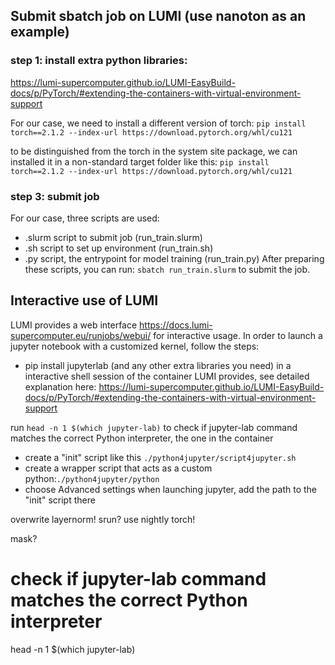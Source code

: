 

## Submit sbatch job on LUMI (use nanoton as an example)

### step 1: install extra python libraries:
 https://lumi-supercomputer.github.io/LUMI-EasyBuild-docs/p/PyTorch/#extending-the-containers-with-virtual-environment-support

For our case, we need to install a different version of torch:
`pip install torch==2.1.2 --index-url https://download.pytorch.org/whl/cu121`

to be distinguished from the torch in the system site package, we can installed it in a non-standard target folder like this:
`pip install torch==2.1.2 --index-url https://download.pytorch.org/whl/cu121`

### step 3: submit job
For our case, three scripts are used:
- .slurm script to submit job (run_train.slurm)
- .sh script to set up environment (run_train.sh)
- .py script, the entrypoint for model training (run_train.py)
After preparing these scripts, you can run:
`sbatch run_train.slurm`
to submit the job.

## Interactive use of LUMI
LUMI provides a web interface https://docs.lumi-supercomputer.eu/runjobs/webui/ for interactive usage.
In order to launch a jupyter notebook with a customized kernel, follow the steps:
- pip install jupyterlab (and any other extra libraries you need) in a interactive shell session of the container LUMI provides, see detailed explanation here: https://lumi-supercomputer.github.io/LUMI-EasyBuild-docs/p/PyTorch/#extending-the-containers-with-virtual-environment-support

run `head -n 1 $(which jupyter-lab)` to check if jupyter-lab command matches the correct Python interpreter, the one in the container

- create a "init" script like this `./python4jupyter/script4jupyter.sh`
- create a wrapper script that acts as a custom python:`./python4jupyter/python`
- choose Advanced settings when launching jupyter, add the path to the "init" script there


overwrite layernorm!
srun?
use nightly torch!

mask?

# check if jupyter-lab command matches the correct Python interpreter
head -n 1 $(which jupyter-lab)
